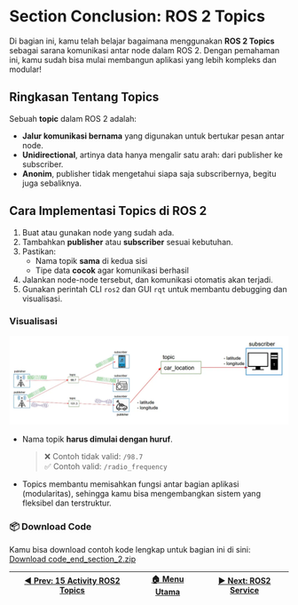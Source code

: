 # Section Conclusion: ROS 2 Topics

Di bagian ini, kamu telah belajar bagaimana menggunakan **ROS 2 Topics** sebagai sarana komunikasi antar node dalam ROS 2. Dengan pemahaman ini, kamu sudah bisa mulai membangun aplikasi yang lebih kompleks dan modular!

## Ringkasan Tentang Topics

Sebuah **topic** dalam ROS 2 adalah:

- **Jalur komunikasi bernama** yang digunakan untuk bertukar pesan antar node.
- **Unidirectional**, artinya data hanya mengalir satu arah: dari publisher ke subscriber.
- **Anonim**, publisher tidak mengetahui siapa saja subscribernya, begitu juga sebaliknya.

## Cara Implementasi Topics di ROS 2

1. Buat atau gunakan node yang sudah ada.
2. Tambahkan **publisher** atau **subscriber** sesuai kebutuhan.
3. Pastikan:
   - Nama topik **sama** di kedua sisi
   - Tipe data **cocok** agar komunikasi berhasil
4. Jalankan node-node tersebut, dan komunikasi otomatis akan terjadi.
5. Gunakan perintah CLI `ros2` dan GUI `rqt` untuk membantu debugging dan visualisasi.

### Visualisasi

![conclusion topics](/assets/conclusion_topics.png)

- Nama topik **harus dimulai dengan huruf**.
  > ❌ Contoh tidak valid: `/98.7`  
  > ✅ Contoh valid: `/radio_frequency`

- Topics membantu memisahkan fungsi antar bagian aplikasi (modularitas), sehingga kamu bisa mengembangkan sistem yang fleksibel dan terstruktur.

### 📦 Download Code

Kamu bisa download contoh kode lengkap untuk bagian ini di sini:  
[Download code_end_section_2.zip](code_end_section_2.zip)

| [◀️ Prev: 15 Activity ROS2 Topics](../15_activity_ros2_topics/) | [🏠 Menu Utama](/) | [▶️ Next: ROS2 Service](/section3_services/17_ros2_service/) |
| -------------------------------------------------------------- | ----------------- | ----------------------------------------------------------- |